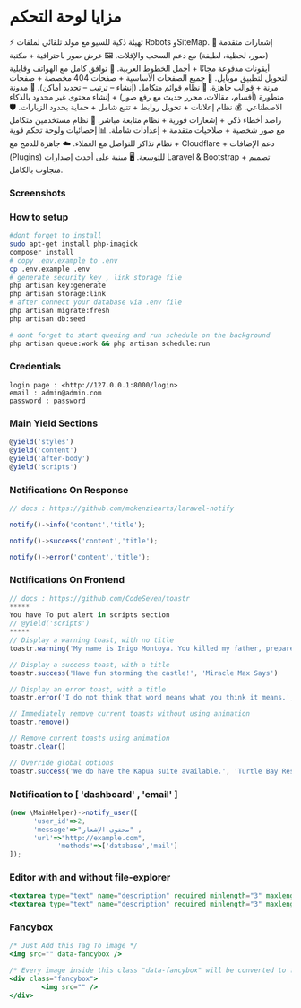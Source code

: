 # مزايا لوحة التحكم


⚡ تهيئة ذكية للسيو مع مولد تلقائي لملفات Robots وSiteMap.
🔔 إشعارات متقدمة (صور، لحظية، لطيفة) مع دعم السحب والإفلات.
🖼️ عرض صور باحترافية + مكتبة أيقونات مدفوعة مجانًا + أجمل الخطوط العربية.
📱 توافق كامل مع الهواتف وقابلية التحويل لتطبيق موبايل.
📄 جميع الصفحات الأساسية + صفحات 404 مخصصة + صفحات مرنة + قوالب جاهزة.
🧭 نظام قوائم متكامل (إنشاء – ترتيب – تحديد أماكن).
📝 مدونة متطورة (أقسام، مقالات، محرر حديث مع رفع صور) + إنشاء محتوى غير محدود بالذكاء الاصطناعي.
💰 نظام إعلانات + تحويل روابط + تتبع شامل + حماية بحدود الزيارات.
🛡️ راصد أخطاء ذكي + إشعارات فورية + نظام متابعة مباشر.
👤 نظام مستخدمين متكامل مع صور شخصية + صلاحيات متقدمة + إعدادات شاملة.
📊 إحصائيات ولوحة تحكم قوية + نظام تذاكر للتواصل مع العملاء.
☁️ جاهزة للدمج مع Cloudflare + دعم الإضافات (Plugins) للتوسعة.
🖥️ مبنية على أحدث إصدارات Laravel & Bootstrap + تصميم متجاوب بالكامل.


### Screenshots


<!-- ![screenshots/17.jpg](https://raw.githubusercontent.com/peter-tharwat/dashboard/master/public/images/screenshots/17.jpg) -->

### How to setup

```bash
#dont forget to install 
sudo apt-get install php-imagick
composer install
# copy .env.example to .env
cp .env.example .env
# generate security key , link storage file
php artisan key:generate
php artisan storage:link
# after connect your database via .env file
php artisan migrate:fresh
php artisan db:seed

# dont forget to start queuing and run schedule on the background 
php artisan queue:work && php artisan schedule:run 
```

### Credentials

```
login page : <http://127.0.0.1:8000/login>
email : admin@admin.com
password : password

```

### Main Yield Sections

```jsx
@yield('styles')
@yield('content')
@yield('after-body')
@yield('scripts')
```

### Notifications On Response

```jsx
// docs : https://github.com/mckenziearts/laravel-notify

notify()->info('content','title');

notify()->success('content','title');

notify()->error('content','title');
```

### Notifications On Frontend

```jsx
// docs : https://github.com/CodeSeven/toastr
*****
You have To put alert in scripts section
// @yield('scripts')
*****
// Display a warning toast, with no title
toastr.warning('My name is Inigo Montoya. You killed my father, prepare to die!')

// Display a success toast, with a title
toastr.success('Have fun storming the castle!', 'Miracle Max Says')

// Display an error toast, with a title
toastr.error('I do not think that word means what you think it means.', 'Inconceivable!')

// Immediately remove current toasts without using animation
toastr.remove()

// Remove current toasts using animation
toastr.clear()

// Override global options
toastr.success('We do have the Kapua suite available.', 'Turtle Bay Resort', {timeOut: 5000})
```

### Notification to [ 'dashboard' , 'email' ]

```jsx
(new \MainHelper)->notify_user([
      'user_id'=>2,
      'message'=>"محتوى الإشعار" ,
      'url'=>"http://example.com",
			'methods'=>['database','mail']
]);
```

### Editor with and without file-explorer

```jsx
<textarea type="text" name="description" required minlength="3" maxlength="10000" class="form-control editor with-file-explorer" ></textarea>
<textarea type="text" name="description" required minlength="3" maxlength="10000" class="form-control editor"  ></textarea>
```

### Fancybox

```jsx
/* Just Add this Tag To image */
<img src="" data-fancybox />

/* Every image inside this class "data-fancybox" will be converted to fancy */
<div class="fancybox">
		<img src="" />
</div>
```